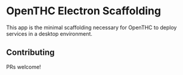 # OpenTHC Electron Scaffolding

This app is the minimal scaffolding necessary for OpenTHC to deploy services in a desktop environment.

## Contributing

PRs welcome!
